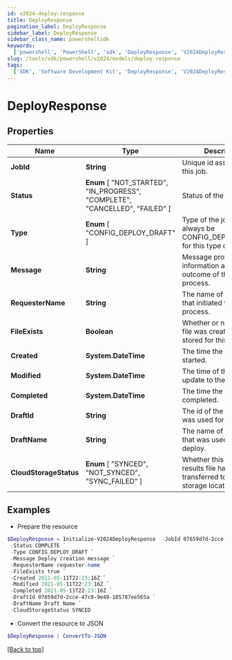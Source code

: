 ```yaml
---
id: v2024-deploy-response
title: DeployResponse
pagination_label: DeployResponse
sidebar_label: DeployResponse
sidebar_class_name: powershellsdk
keywords:
  ['powershell', 'PowerShell', 'sdk', 'DeployResponse', 'V2024DeployResponse']
slug: /tools/sdk/powershell/v2024/models/deploy-response
tags:
  ['SDK', 'Software Development Kit', 'DeployResponse', 'V2024DeployResponse']
---
```


# DeployResponse

## Properties

| Name | Type | Description | Notes |
| --- | --- | --- | --- |
| **JobId** | **String** | Unique id assigned to this job. | [optional] |
| **Status** | **Enum** [ "NOT_STARTED", "IN_PROGRESS", "COMPLETE", "CANCELLED", "FAILED" ] | Status of the job. | [optional] |
| **Type** | **Enum** [ "CONFIG_DEPLOY_DRAFT" ] | Type of the job, will always be CONFIG_DEPLOY_DRAFT for this type of job. | [optional] |
| **Message** | **String** | Message providing information about the outcome of the deploy process. | [optional] |
| **RequesterName** | **String** | The name of the user that initiated the deploy process. | [optional] |
| **FileExists** | **Boolean** | Whether or not a results file was created and stored for this deploy. | [optional] [default to $true] |
| **Created** | **System.DateTime** | The time the job was started. | [optional] |
| **Modified** | **System.DateTime** | The time of the last update to the job. | [optional] |
| **Completed** | **System.DateTime** | The time the job was completed. | [optional] |
| **DraftId** | **String** | The id of the draft that was used for this deploy. | [optional] |
| **DraftName** | **String** | The name of the draft that was used for this deploy. | [optional] |
| **CloudStorageStatus** | **Enum** [ "SYNCED", "NOT_SYNCED", "SYNC_FAILED" ] | Whether this deploy results file has been transferred to a customer storage location. | [optional] |

## Examples

- Prepare the resource

```powershell
$DeployResponse = Initialize-V2024DeployResponse  -JobId 07659d7d-2cce-47c0-9e49-185787ee565a `
 -Status COMPLETE `
 -Type CONFIG_DEPLOY_DRAFT `
 -Message Deploy creation message `
 -RequesterName requester.name `
 -FileExists true `
 -Created 2021-05-11T22:23:16Z `
 -Modified 2021-05-11T22:23:16Z `
 -Completed 2021-05-11T22:23:16Z `
 -DraftId 07659d7d-2cce-47c0-9e49-185787ee565a `
 -DraftName Draft Name `
 -CloudStorageStatus SYNCED
```

- Convert the resource to JSON

```powershell
$DeployResponse | ConvertTo-JSON
```

[[Back to top]](#)
